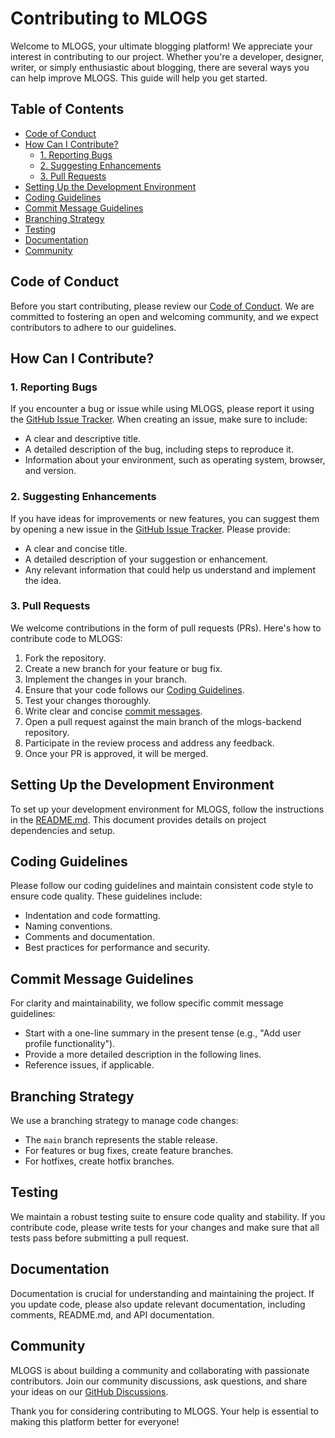 # Contributing to MLOGS

Welcome to MLOGS, your ultimate blogging platform! We appreciate your interest in contributing to our project. Whether you're a developer, designer, writer, or simply enthusiastic about blogging, there are several ways you can help improve MLOGS. This guide will help you get started.

## Table of Contents

-   [Code of Conduct](#code-of-conduct)
-   [How Can I Contribute?](#how-can-i-contribute)
    -   [1. Reporting Bugs](#1-reporting-bugs)
    -   [2. Suggesting Enhancements](#2-suggesting-enhancements)
    -   [3. Pull Requests](#3-pull-requests)
-   [Setting Up the Development Environment](#setting-up-the-development-environment)
-   [Coding Guidelines](#coding-guidelines)
-   [Commit Message Guidelines](#commit-message-guidelines)
-   [Branching Strategy](#branching-strategy)
-   [Testing](#testing)
-   [Documentation](#documentation)
-   [Community](#community)

## Code of Conduct

Before you start contributing, please review our [Code of Conduct](./CODE_OF_CONDUCT.md). We are committed to fostering an open and welcoming community, and we expect contributors to adhere to our guidelines.

## How Can I Contribute?

### 1. Reporting Bugs

If you encounter a bug or issue while using MLOGS, please report it using the [GitHub Issue Tracker](https://github.com/dev-mayanktiwari/mlogs-final/issues). When creating an issue, make sure to include:

-   A clear and descriptive title.
-   A detailed description of the bug, including steps to reproduce it.
-   Information about your environment, such as operating system, browser, and version.

### 2. Suggesting Enhancements

If you have ideas for improvements or new features, you can suggest them by opening a new issue in the [GitHub Issue Tracker](https://github.com/dev-mayanktiwari/mlogs-final/issues). Please provide:

-   A clear and concise title.
-   A detailed description of your suggestion or enhancement.
-   Any relevant information that could help us understand and implement the idea.

### 3. Pull Requests

We welcome contributions in the form of pull requests (PRs). Here's how to contribute code to MLOGS:

1. Fork the repository.
2. Create a new branch for your feature or bug fix.
3. Implement the changes in your branch.
4. Ensure that your code follows our [Coding Guidelines](#coding-guidelines).
5. Test your changes thoroughly.
6. Write clear and concise [commit messages](#commit-message-guidelines).
7. Open a pull request against the main branch of the mlogs-backend repository.
8. Participate in the review process and address any feedback.
9. Once your PR is approved, it will be merged.

## Setting Up the Development Environment

To set up your development environment for MLOGS, follow the instructions in the [README.md](./README.md). This document provides details on project dependencies and setup.

## Coding Guidelines

Please follow our coding guidelines and maintain consistent code style to ensure code quality. These guidelines include:

-   Indentation and code formatting.
-   Naming conventions.
-   Comments and documentation.
-   Best practices for performance and security.

## Commit Message Guidelines

For clarity and maintainability, we follow specific commit message guidelines:

-   Start with a one-line summary in the present tense (e.g., "Add user profile functionality").
-   Provide a more detailed description in the following lines.
-   Reference issues, if applicable.

## Branching Strategy

We use a branching strategy to manage code changes:

-   The `main` branch represents the stable release.
-   For features or bug fixes, create feature branches.
-   For hotfixes, create hotfix branches.

## Testing

We maintain a robust testing suite to ensure code quality and stability. If you contribute code, please write tests for your changes and make sure that all tests pass before submitting a pull request.

## Documentation

Documentation is crucial for understanding and maintaining the project. If you update code, please also update relevant documentation, including comments, README.md, and API documentation.

## Community

MLOGS is about building a community and collaborating with passionate contributors. Join our community discussions, ask questions, and share your ideas on our [GitHub Discussions](https://github.com/dev-mayanktiwari/mlogs-backend/discussions).

Thank you for considering contributing to MLOGS. Your help is essential to making this platform better for everyone!